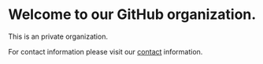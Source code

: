 <h1>Welcome to our GitHub organization.</h1>

This is an private organization.

For contact information please visit our [contact](https://pefa.com/contact) information.
